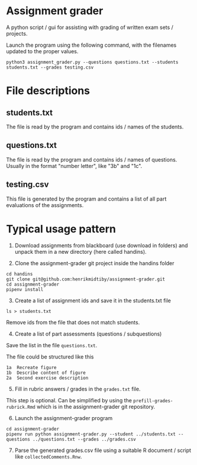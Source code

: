 # Assignment grader 

A python script / gui for assisting with grading of 
written exam sets / projects.

Launch the program using the following command, with the filenames updated to the proper values.

```
python3 assignment_grader.py --questions questions.txt --students students.txt --grades testing.csv
```

# File descriptions

## students.txt
The file is read by the program and contains ids / names of the students.

## questions.txt
The file is read by the program and contains ids / names of questions.
Usually in the format "number letter", like "3b" and "1c".

## testing.csv
This file is generated by the program and contains a list of all part evaluations
of the assignments.


# Typical usage pattern

1. Download assignments from blackboard (use download in folders) 
   and unpack them in a new directory (here called handins).

2. Clone the assignment-grader git project inside the handins folder
```
cd handins
git clone git@github.com:henrikmidtiby/assignment-grader.git
cd assignment-grader
pipenv install
```

3. Create a list of assignment ids and save it in the students.txt file

```
ls > students.txt
```

Remove ids from the file that does not match students.

4. Create a list of part assessments (questions / subquestions)

Save the list in the file `questions.txt`.

The file could be structured like this
```
1a	Recreate figure
1b	Describe content of figure
2a	Second exercise description
```

5. Fill in rubric answers / grades in the `grades.txt` file.

This step is optional.
Can be simplified by using the `prefill-grades-rubrick.Rmd` which is 
in the assignment-grader git repository.

6. Launch the assignment-grader program

```
cd assignment-grader
pipenv run python assignment-grader.py --student ../students.txt --questions ../questions.txt --grades ../grades.csv
```

7. Parse the generated grades.csv file using a suitable R document / script like `collectedComments.Rnw`.
